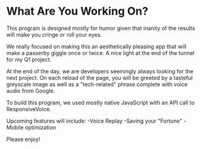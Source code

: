# What Are You Working On?
This program is designed mostly for humor given that inanity of the results will make you cringe or roll your eyes.

We really focused on making this an aesthetically pleasing app that will make a passerby giggle once or twice. A nice light at the end of the tunnel for my Q1 project.

At the end of the day, we are developers seemingly always looking for the next project. On each reload of the page, you will be greeted by a tasteful greyscale image as well as a "tech-related" phrase complete with voice audio from Google.

To build this program, we used mostly native JavaScript with an API call to ResponsiveVoice.

Upcoming features will include:
-Voice Replay
-Saving your "Fortune"
-Mobile optimization

Please enjoy!
